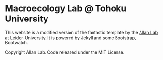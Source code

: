 # Macroecology Lab @ Tohoku University

This website is a modified version of the fantastic template by the [Allan Lab](https://www.allanlab.org/aboutwebsite.html) at Leiden University. It is powered by Jekyll and some Bootstrap, Bootwatch. 

Copyright Allan Lab. Code released under the MIT License.

